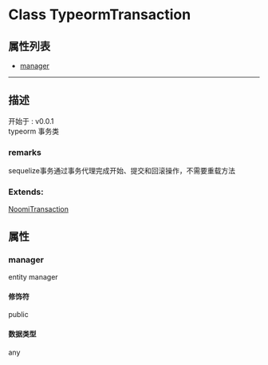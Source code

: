 # Class TypeormTransaction
## 属性列表
+ [manager](#PROP_manager)
  
---
## 描述
<font class="since">开始于 : v0.0.1</font>  
typeorm 事务类  
### remarks
sequelize事务通过事务代理完成开始、提交和回滚操作，不需要重载方法  
### Extends:
<font class='datatype'>[NoomiTransaction](NoomiTransaction)</font>  
## 属性
### <a id="PROP_manager">manager</a>
entity manager  
#### 修饰符
<font class="modifier">public</font>  
#### 数据类型
<font class='datatype'>any</font>  
